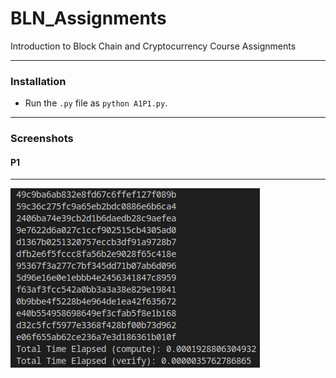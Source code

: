 # BLN_Assignments
Introduction to Block Chain and Cryptocurrency Course Assignments
___

### Installation
- Run the `.py` file as `python A1P1.py`.
___

### Screenshots

#### P1
___

   ![alt text](/assets/A1P1.png "Program Output.")